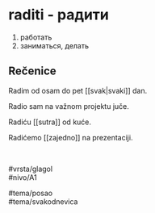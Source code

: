 # raditi - радити

1. работать  
2. заниматься, делать

## Rečenice

Radim od osam do pet [[svak|svaki]] dan.

Radio sam na važnom projektu juče.

Radiću [[sutra]] od kuće.

Radićemo [[zajedno]] na prezentaciji.

<br>

#vrsta/glagol  
#nivo/A1  

#tema/posao  
#tema/svakodnevica
